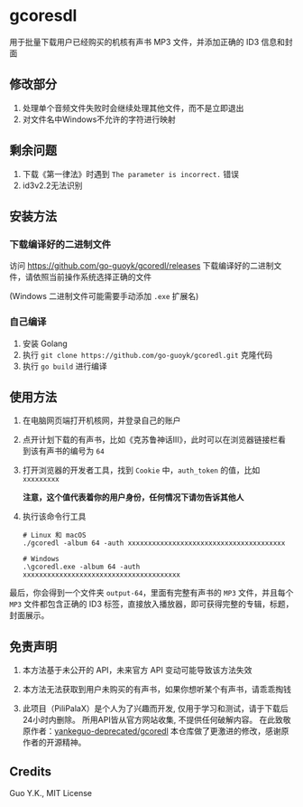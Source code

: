 # gcoresdl

用于批量下载用户已经购买的机核有声书 MP3 文件，并添加正确的 ID3 信息和封面

## 修改部分

1. 处理单个音频文件失败时会继续处理其他文件，而不是立即退出
2. 对文件名中Windows不允许的字符进行映射

## 剩余问题

1. 下载《第一律法》时遇到 `The parameter is incorrect.` 错误
2. id3v2.2无法识别

## 安装方法

### 下载编译好的二进制文件

访问 https://github.com/go-guoyk/gcoredl/releases 下载编译好的二进制文件，请依照当前操作系统选择正确的文件

(Windows 二进制文件可能需要手动添加 `.exe` 扩展名)

### 自己编译

1. 安装 Golang
2. 执行 `git clone https://github.com/go-guoyk/gcoredl.git` 克隆代码
3. 执行 `go build` 进行编译

## 使用方法

1. 在电脑网页端打开机核网，并登录自己的账户
2. 点开计划下载的有声书，比如《克苏鲁神话III》，此时可以在浏览器链接栏看到该有声书的编号为 `64`
3. 打开浏览器的开发者工具，找到 `Cookie` 中，`auth_token` 的值，比如 `xxxxxxxxx`

   **注意，这个值代表着你的用户身份，任何情况下请勿告诉其他人**
   
4. 执行该命令行工具

   ```shell
   # Linux 和 macOS
   ./gcoredl -album 64 -auth xxxxxxxxxxxxxxxxxxxxxxxxxxxxxxxxxxxxxxx
   
   # Windows
   .\gcoredl.exe -album 64 -auth xxxxxxxxxxxxxxxxxxxxxxxxxxxxxxxxxxxxxxx
   ```

最后，你会得到一个文件夹 `output-64`，里面有完整有声书的 `MP3` 文件，并且每个 `MP3` 文件都包含正确的 ID3 标签，直接放入播放器，即可获得完整的专辑，标题，封面展示。

## 免责声明

1. 本方法基于未公开的 API，未来官方 API 变动可能导致该方法失效

2. 本方法无法获取到用户未购买的有声书，如果你想听某个有声书，请乖乖掏钱

3. 此项目（PiliPalaX）是个人为了兴趣而开发, 仅用于学习和测试，请于下载后24小时内删除。 所用API皆从官方网站收集, 不提供任何破解内容。 在此致敬原作者：[yankeguo-deprecated/gcoredl](https://github.com/yankeguo-deprecated/gcoredl) 本仓库做了更激进的修改，感谢原作者的开源精神。

## Credits

Guo Y.K., MIT License
